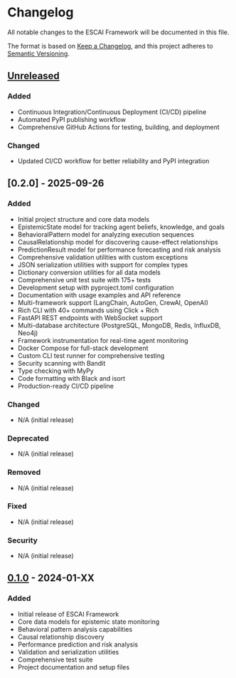 # Changelog

All notable changes to the ESCAI Framework will be documented in this file.

The format is based on [Keep a Changelog](https://keepachangelog.com/en/1.0.0/),
and this project adheres to [Semantic Versioning](https://semver.org/spec/v2.0.0.html).

## [Unreleased]

### Added

- Continuous Integration/Continuous Deployment (CI/CD) pipeline
- Automated PyPI publishing workflow
- Comprehensive GitHub Actions for testing, building, and deployment

### Changed

- Updated CI/CD workflow for better reliability and PyPI integration

## [0.2.0] - 2025-09-26

### Added

- Initial project structure and core data models
- EpistemicState model for tracking agent beliefs, knowledge, and goals
- BehavioralPattern model for analyzing execution sequences
- CausalRelationship model for discovering cause-effect relationships
- PredictionResult model for performance forecasting and risk analysis
- Comprehensive validation utilities with custom exceptions
- JSON serialization utilities with support for complex types
- Dictionary conversion utilities for all data models
- Comprehensive unit test suite with 175+ tests
- Development setup with pyproject.toml configuration
- Documentation with usage examples and API reference
- Multi-framework support (LangChain, AutoGen, CrewAI, OpenAI)
- Rich CLI with 40+ commands using Click + Rich
- FastAPI REST endpoints with WebSocket support
- Multi-database architecture (PostgreSQL, MongoDB, Redis, InfluxDB, Neo4j)
- Framework instrumentation for real-time agent monitoring
- Docker Compose for full-stack development
- Custom CLI test runner for comprehensive testing
- Security scanning with Bandit
- Type checking with MyPy
- Code formatting with Black and isort
- Production-ready CI/CD pipeline

### Changed

- N/A (initial release)

### Deprecated

- N/A (initial release)

### Removed

- N/A (initial release)

### Fixed

- N/A (initial release)

### Security

- N/A (initial release)

## [0.1.0] - 2024-01-XX

### Added

- Initial release of ESCAI Framework
- Core data models for epistemic state monitoring
- Behavioral pattern analysis capabilities
- Causal relationship discovery
- Performance prediction and risk analysis
- Validation and serialization utilities
- Comprehensive test suite
- Project documentation and setup files

[Unreleased]: https://github.com/Sonlux/ESCAI/compare/v0.1.0...HEAD
[0.1.0]: https://github.com/Sonlux/ESCAI/releases/tag/v0.1.0

